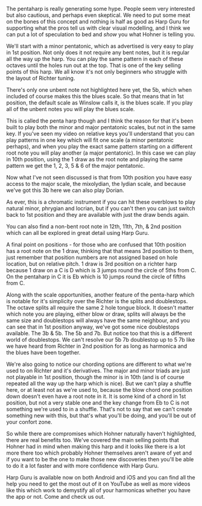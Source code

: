 The pentaharp is really generating some hype. People seem very interested but also cautious, and perhaps even skeptical. We need to put some meat on the bones
of this concept and nothing is half as good as Harp Guru for supporting what the pros tell us with clear visual modelling, and I think we can put a lot of
speculation to bed and *show* you what Hohner is telling you.

We'll start with a minor pentatonic, which as advertised is very easy to play in 1st position. Not only does it not require any bent notes, but it is regular all
the way up the harp. You can play the same pattern in each of these octaves until the holes run out at the top. That is one of the key selling points of this harp.
We all know it's not only beginners who struggle with the layout of Richter tuning.

There's only one unbent note not highlighted here yet, the 5b, which when included of course makes this the blues scale. So that means that in 1st position,
the default scale as Winslow calls it, is the blues scale. If you play all of the unbent notes you will play the blues scale.

This is called the penta harp though and I think the reason for that it's been built to play both the minor and major pentatonic scales, but not in the same key.
If you've seen my video on relative keys you'll understand that you can play patterns in one key which will fit one scale (a minor pentatonic perhaps), and when
you play the exact same pattern starting on a different root note you will play another (a major pentatonic). In this case we can play in 10th position, using the
1 draw as the root note and playing the same pattern we get the 1, 2, 3, 5 & 6 of the major pentatonic.

Now what I've not seen discussed is that from 10th position you have easy access to the major scale, the mixolydian, the lydian scale, and because we've got this
3b here we can also play Dorian.

As ever, this is a chromatic instrument if you can hit these overblows to play natural minor, phrygian and locrian, but if you can't then you can just switch back to
1st position and they are available with just the draw bends again.

You can also find a non-bent root note in 12th, 11th, 7th, & 2nd position which can all be explored in great detail using Harp Guru.

A final point on positions - for those who are confused that 10th position has a root note on the 1 draw, thinking that that means 3rd position to them, just
remember that position numbers are not assigned based on hole location, but on relative pitch. 1 draw is 3rd position on a richter harp because 1 draw on a C is D
which is 3 jumps round the circle of 5ths from C. On the pentaharp in C it is Eb which is 10 jumps round the circle of fifths from C.

Along with the scale opportunities, another feature of the penta-harp which is notable for it's simplicity over the Richter is the splits and doublestops.
The octave splits all require the same 2 hole tongue block. It doesn't matter which note you are playing, either blow or draw, splits will always be the same size
and doublestops will always have the same neighbour, and you can see that in 1st position anyway, we've got some nice doublestops available. The 3b & 5b. The 5b
and 7b. But notice too that this is a different world of doublestops. We can't resolve our 5b 7b doublestop up to 5 7b like we have heard from Richter in 2nd position
for as long as harmonica and the blues have been together.

We're also going to notice our chording options are different to what we're used to on Richter and it's derivatives.
The major and minor triads are just not playable in 1st position, though the minor is in 10th (and is of course repeated all the way up the harp which is nice).
But we can't play a shuffle here, or at least not as we're used to, because the blow chord one position down doesn't even have a root note in it. It is some kind
of a chord in 1st position, but not a very stable one and the key change from Eb to C is not something we're used to in a shuffle. That's not to say that we can't
create something new with this, but that's what you'll be doing, and you'll be out of your confort zone.

So while there are compromises which Hohner naturally haven't highlighted, there are real benefits too. We've covered the main selling points that Hohner had in
mind when making this harp and it looks like there is a lot more there too which probably Hohner themselves aren't aware of yet and if you want to be the one
to make those new discoveries then you'll be able to do it a lot faster and with more confidence with Harp Guru.

Harp Guru is available now on both Android and iOS and you can find all the help you need to get the most out of it on YouTube as well as more videos like this
which work to demystify all of your harmonicas whether you have the app or not. Come and check us out.
